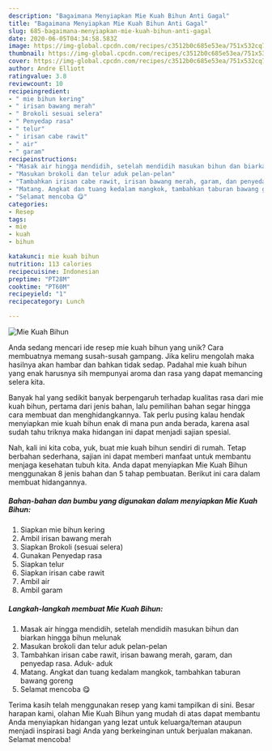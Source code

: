 ```yaml
---
description: "Bagaimana Menyiapkan Mie Kuah Bihun Anti Gagal"
title: "Bagaimana Menyiapkan Mie Kuah Bihun Anti Gagal"
slug: 685-bagaimana-menyiapkan-mie-kuah-bihun-anti-gagal
date: 2020-06-05T04:34:58.583Z
image: https://img-global.cpcdn.com/recipes/c3512b0c685e53ea/751x532cq70/mie-kuah-bihun-foto-resep-utama.jpg
thumbnail: https://img-global.cpcdn.com/recipes/c3512b0c685e53ea/751x532cq70/mie-kuah-bihun-foto-resep-utama.jpg
cover: https://img-global.cpcdn.com/recipes/c3512b0c685e53ea/751x532cq70/mie-kuah-bihun-foto-resep-utama.jpg
author: Andre Elliott
ratingvalue: 3.8
reviewcount: 10
recipeingredient:
- " mie bihun kering"
- " irisan bawang merah"
- " Brokoli sesuai selera"
- " Penyedap rasa"
- " telur"
- " irisan cabe rawit"
- " air"
- " garam"
recipeinstructions:
- "Masak air hingga mendidih, setelah mendidih masukan bihun dan biarkan hingga bihun melunak"
- "Masukan brokoli dan telur aduk pelan-pelan"
- "Tambahkan irisan cabe rawit, irisan bawang merah, garam, dan penyedap rasa. Aduk- aduk"
- "Matang. Angkat dan tuang kedalam mangkok, tambahkan taburan bawang goreng"
- "Selamat mencoba 😋"
categories:
- Resep
tags:
- mie
- kuah
- bihun

katakunci: mie kuah bihun 
nutrition: 113 calories
recipecuisine: Indonesian
preptime: "PT28M"
cooktime: "PT60M"
recipeyield: "1"
recipecategory: Lunch

---
```



![Mie Kuah Bihun](https://img-global.cpcdn.com/recipes/c3512b0c685e53ea/751x532cq70/mie-kuah-bihun-foto-resep-utama.jpg)

Anda sedang mencari ide resep mie kuah bihun yang unik? Cara membuatnya memang susah-susah gampang. Jika keliru mengolah maka hasilnya akan hambar dan bahkan tidak sedap. Padahal mie kuah bihun yang enak harusnya sih mempunyai aroma dan rasa yang dapat memancing selera kita.



Banyak hal yang sedikit banyak berpengaruh terhadap kualitas rasa dari mie kuah bihun, pertama dari jenis bahan, lalu pemilihan bahan segar hingga cara membuat dan menghidangkannya. Tak perlu pusing kalau hendak menyiapkan mie kuah bihun enak di mana pun anda berada, karena asal sudah tahu triknya maka hidangan ini dapat menjadi sajian spesial.


Nah, kali ini kita coba, yuk, buat mie kuah bihun sendiri di rumah. Tetap berbahan sederhana, sajian ini dapat memberi manfaat untuk membantu menjaga kesehatan tubuh kita. Anda dapat menyiapkan Mie Kuah Bihun menggunakan 8 jenis bahan dan 5 tahap pembuatan. Berikut ini cara dalam membuat hidangannya.

<!--inarticleads1-->

##### Bahan-bahan dan bumbu yang digunakan dalam menyiapkan Mie Kuah Bihun:

1. Siapkan  mie bihun kering
1. Ambil  irisan bawang merah
1. Siapkan  Brokoli (sesuai selera)
1. Gunakan  Penyedap rasa
1. Siapkan  telur
1. Siapkan  irisan cabe rawit
1. Ambil  air
1. Ambil  garam




<!--inarticleads2-->

##### Langkah-langkah membuat Mie Kuah Bihun:

1. Masak air hingga mendidih, setelah mendidih masukan bihun dan biarkan hingga bihun melunak
1. Masukan brokoli dan telur aduk pelan-pelan
1. Tambahkan irisan cabe rawit, irisan bawang merah, garam, dan penyedap rasa. Aduk- aduk
1. Matang. Angkat dan tuang kedalam mangkok, tambahkan taburan bawang goreng
1. Selamat mencoba 😋




Terima kasih telah menggunakan resep yang kami tampilkan di sini. Besar harapan kami, olahan Mie Kuah Bihun yang mudah di atas dapat membantu Anda menyiapkan hidangan yang lezat untuk keluarga/teman ataupun menjadi inspirasi bagi Anda yang berkeinginan untuk berjualan makanan. Selamat mencoba!
